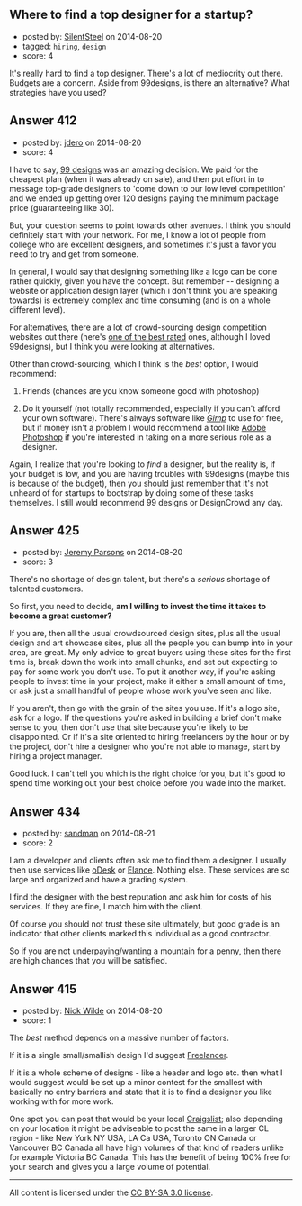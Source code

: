 ## Where to find a top designer for a startup?

- posted by: [SilentSteel](https://stackexchange.com/users/1092182/silentsteel) on 2014-08-20
- tagged: `hiring`, `design`
- score: 4

<p>It's really hard to find a top designer. There's a lot of mediocrity out there. Budgets are a concern. Aside from 99designs, is there an alternative? What strategies have you used?</p>



## Answer 412

- posted by: [jdero](https://stackexchange.com/users/1972448/jdero) on 2014-08-20
- score: 4

<p>I have to say, <a href="http://99designs.com/landing/home/?utm_medium=cpc&amp;utm_source=google&amp;utm_campaign=99designs%20Branded%20-%20US&amp;utm_content=99designs&amp;utm_creative=45865178597&amp;utm_target=&amp;utm_term=99designs&amp;utm_placement=&amp;noredirect=1&amp;gclid=CjwKEAjw68ufBRDt0Zmrn4W_8AwSJADcjp1c_7x3wPiY7PVuwCsOuy9ekZB8rgqJQ-c9O-MpSrryIBoCO8_w_wcB" rel="nofollow">99 designs</a> was an amazing decision. We paid for the cheapest plan (when it was already on sale), and then put effort in to message top-grade designers to 'come down to our low level competition' and we ended up getting over 120 designs paying the minimum package price (guaranteeing like 30).</p>

<p>But, your question seems to point towards other avenues. I think you should definitely start with your network. For me, I know a lot of people from college who are excellent designers, and sometimes it's just a favor you need to try and get from someone.</p>

<p>In general, I would say that designing something like a logo can be done rather quickly, given you have the concept. But remember -- designing a website or application design layer (which i don't think you are speaking towards) is extremely complex and time consuming (and is on a whole different level).</p>

<p>For alternatives, there are a lot of crowd-sourcing design competition websites out there (here's <a href="http://www.designcrowd.com/crowdsourcing?gclid=CjwKEAjw68ufBRDt0Zmrn4W_8AwSJADcjp1cexXpJVTNGMtZU1iJhwTCJo25nZghxAqIYMcdZr-4dRoCxSHw_wcB" rel="nofollow">one of the best rated</a> ones, although I loved 99designs), but I think you were looking at alternatives.</p>

<p>Other than crowd-sourcing, which I think is the <em>best</em> option, I would recommend:</p>

<ol>
<li><p>Friends (chances are you know someone good with photoshop)</p></li>
<li><p>Do it yourself (not totally recommended, especially if you can't afford your own software). There's always software like <em><a href="http://www.gimp.org/" rel="nofollow">Gimp</a></em> to use for free, but if money isn't a problem I would recommend a tool like <a href="http://www.adobe.com/products/photoshop.html" rel="nofollow">Adobe Photoshop</a> if you're interested in taking on a more serious role as a designer. </p></li>
</ol>

<p>Again, I realize that you're looking to <em>find</em> a designer, but the reality is, if your budget is low, and you are having troubles with 99designs (maybe this is because of the budget), then you should just remember that it's not unheard of for startups to bootstrap by doing some of these tasks themselves. I still would recommend 99 designs or DesignCrowd any day.</p>



## Answer 425

- posted by: [Jeremy Parsons](https://stackexchange.com/users/497810/jeremy-parsons) on 2014-08-20
- score: 3

<p>There's no shortage of design talent, but there's a <em>serious</em> shortage of talented customers.</p>

<p>So first, you need to decide, <strong>am I willing to invest the time it takes to become a great customer?</strong></p>

<p>If you are, then all the usual crowdsourced design sites, plus all the usual design and art showcase sites, plus all the people you can bump into in your area, are great. My only advice to great buyers using these sites for the first time is, break down the work into small chunks, and set out expecting to pay for some work you don't use. To put it another way, if you're asking people to invest time in your project, make it either a small amount of time, or ask just a small handful of people whose work you've seen and like.</p>

<p>If you aren't, then go with the grain of the sites you use. If it's a logo site, ask for a logo. If the questions you're asked in building a brief don't make sense to you, then don't use that site because you're likely to be disappointed. Or if it's a site oriented to hiring freelancers by the hour or by the project, don't hire a designer who you're not able to manage, start by hiring a project manager.</p>

<p>Good luck. I can't tell you which is the right choice for you, but it's good to spend time working out your best choice before you wade into the market.</p>



## Answer 434

- posted by: [sandman](https://stackexchange.com/users/194597/sandman) on 2014-08-21
- score: 2

<p>I am a developer and clients often ask me to find them a designer. I usually then use services like <a href="http://www.odesk.com" rel="nofollow">oDesk</a> or <a href="http://www.elance.com" rel="nofollow">Elance</a>. Nothing else. These services are so large and organized and have a grading system. </p>

<p>I find the designer with the best reputation and ask him for costs of his services. If they are fine, I match him with the client. </p>

<p>Of course you should not trust these site ultimately, but good grade is an indicator that other clients marked this individual as a good contractor. </p>

<p>So if you are not underpaying/wanting a mountain for a penny, then there are high chances that you will be satisfied. </p>



## Answer 415

- posted by: [Nick Wilde](https://stackexchange.com/users/454046/nick-wilde) on 2014-08-20
- score: 1

<p>The <em>best</em> method depends on a massive number of factors. </p>

<p>If it is a single small/smallish design I'd suggest <a href="https://www.freelancer.com" rel="nofollow">Freelancer</a>.</p>

<p>If it is a whole scheme of designs - like a header and logo etc. then what I would suggest would be set up a minor contest for the smallest with basically no entry barriers and state that it is to find a designer you like working with for more work.</p>

<p>One spot you can post that would be your local <a href="http://www.craigslist.org/about/sites" rel="nofollow">Craigslist</a>; also depending on your location it might be adviseable to post the same in a larger CL region - like New York NY USA, LA Ca USA, Toronto ON Canada or Vancouver BC Canada all have high volumes of that kind of readers unlike for example Victoria BC Canada. This has the benefit of being 100% free for your search and gives you a large volume of potential.</p>




---

All content is licensed under the [CC BY-SA 3.0 license](https://creativecommons.org/licenses/by-sa/3.0/).
